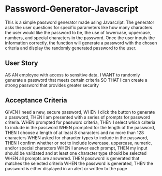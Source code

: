 # Password-Generator-Javascript

This is a simple password generator made using Javascript. The generator asks the user questions for specific parameters like how many characters the user would like the password to be, the use of lowercase, uppercase, numbers, and special characters in the password. Once the user inputs the information correctly, the function will generate a password with the chosen criteria and display the randomly generated password to the user. 

## User Story
AS AN employee with access to sensitive data, 
I WANT to randomly generate a password that meets certain criteria
SO THAT I can create a strong password that provides greater security

## Acceptance Criteria
GIVEN I need a new, secure password,
WHEN I click the button to generate a password,
THEN I am presented with a series of prompts for password criteria.
WHEN prompted for password criteria, 
THEN I select which criteria to include in the password
WHEN prompted for the length of the password,
THEN I choose a length of at least 8 characters and no more than 128 characters
WHEN asked for character types to include in the password,
THEN I confirm whether or not to include lowercase, uppercase, numeric, and/or special characters
WHEN I answer each prompt,
THEN my input should be validated and at least one character type should be selected
WHEN all prompts are answered.
THEN password is generated that matches the selected criteria
WHEN the password is generated,
THEN the password is either displayed in an alert or written to the page